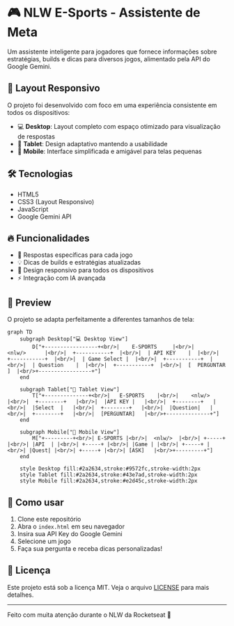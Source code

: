 # 🎮 NLW E-Sports - Assistente de Meta

Um assistente inteligente para jogadores que fornece informações sobre estratégias, builds e dicas para diversos jogos, alimentado pela API do Google Gemini.

## 📱 Layout Responsivo

O projeto foi desenvolvido com foco em uma experiência consistente em todos os dispositivos:

- 💻 **Desktop**: Layout completo com espaço otimizado para visualização de respostas
- 📱 **Tablet**: Design adaptativo mantendo a usabilidade
- 📱 **Mobile**: Interface simplificada e amigável para telas pequenas

## 🛠️ Tecnologias

- HTML5
- CSS3 (Layout Responsivo)
- JavaScript
- Google Gemini API

## 🔥 Funcionalidades

- 🎯 Respostas específicas para cada jogo
- 💡 Dicas de builds e estratégias atualizadas
- 📱 Design responsivo para todos os dispositivos
- ⚡ Integração com IA avançada

## 🎨 Preview

O projeto se adapta perfeitamente a diferentes tamanhos de tela:

```mermaid
graph TD
    subgraph Desktop["💻 Desktop View"]
        D["+-----------------+<br/>|    E-SPORTS     |<br/>|     <nlw/>      |<br/>|  +-----------+  |<br/>|  | API KEY    |  |<br/>|  +-----------+  |<br/>|  | Game Select |  |<br/>|  +-----------+  |<br/>|  | Question    |  |<br/>|  +-----------+  |<br/>|  [  PERGUNTAR  ]  |<br/>+-----------------+"]
    end

    subgraph Tablet["📱 Tablet View"]
        T["+--------------+<br/>|   E-SPORTS    |<br/>|    <nlw/>     |<br/>|  +--------+   |<br/>|  |API KEY |   |<br/>|  +--------+   |<br/>|  |Select  |   |<br/>|  +--------+   |<br/>|  |Question|   |<br/>|  +--------+   |<br/>|  [PERGUNTAR]   |<br/>+--------------+"]
    end

    subgraph Mobile["📱 Mobile View"]
        M["+---------+<br/>| E-SPORTS |<br/>|  <nlw/>  |<br/>| +-----+ |<br/>| |API  | |<br/>| +-----+ |<br/>| |Game | |<br/>| +-----+ |<br/>| |Quest| |<br/>| +-----+ |<br/>| [ASK]   |<br/>+---------+"]
    end

    style Desktop fill:#2a2634,stroke:#9572fc,stroke-width:2px
    style Tablet fill:#2a2634,stroke:#43e7ad,stroke-width:2px
    style Mobile fill:#2a2634,stroke:#e2d45c,stroke-width:2px
```

## 🚀 Como usar

1. Clone este repositório
2. Abra o `index.html` em seu navegador
3. Insira sua API Key do Google Gemini
4. Selecione um jogo
5. Faça sua pergunta e receba dicas personalizadas!

## 📝 Licença

Este projeto está sob a licença MIT. Veja o arquivo [LICENSE](LICENSE) para mais detalhes.

---

Feito com muita atenção durante o NLW da Rocketseat 🚀
